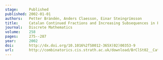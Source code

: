 ```yaml
---
stage:     Published
published: 2002-01-01
authors:   Petter Brändén, Anders Claesson, Einar Steingrímsson
title:     Catalan Continued Fractions and Increasing Subsequences in Permutations
journal:   Discrete Mathematics
volume:    258
pages:     275--287
year:      2002
doi:       http://dx.doi.org/10.1016%2fS0012-365X(02)00353-9
url:       http://combinatorics.cis.strath.ac.uk/download/BrClSt02__Catalan_Continued.pdf
---
```


